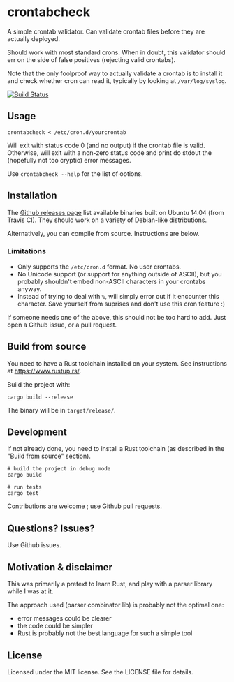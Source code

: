 # crontabcheck

A simple crontab validator. Can validate crontab files before they are actually deployed.

Should work with most standard crons. When in doubt, this validator should err on the side of false positives (rejecting valid crontabs).

Note that the only foolproof way to actually validate a crontab is to install it and check whether cron can
read it, typically by looking at `/var/log/syslog`.

[![Build Status](https://travis-ci.org/Neki/crontabcheck.svg?branch=master)](https://travis-ci.org/Neki/crontabcheck)

## Usage

```
crontabcheck < /etc/cron.d/yourcrontab
```

Will exit with status code 0 (and no output) if the crontab file is valid. Otherwise, will exit with a
non-zero status code and print do stdout the (hopefully not too cryptic) error messages.

Use `crontabcheck --help` for the list of options.

## Installation

The [Github releases page](https://github.com/Neki/crontabcheck/releases) list available binaries built on
Ubuntu 14.04 (from Travis CI). They should work on a variety of Debian-like distributions.

Alternatively, you can compile from source. Instructions are below.


### Limitations

* Only supports the `/etc/cron.d` format. No user crontabs.
* No Unicode support (or support for anything outside of ASCII), but you probably shouldn't embed non-ASCII characters in your crontabs anyway.
* Instead of trying to deal with `%`, will simply error out if it encounter this character. Save yourself from suprises and don't use this cron feature :)

If someone needs one of the above, this should not be too hard to add. Just open a Github issue, or a pull request.


## Build from source

You need to have a Rust toolchain installed on your system. See instructions at https://www.rustup.rs/.

Build the project with:

```
cargo build --release
```

The binary will be in `target/release/`.


## Development

If not already done, you need to install a Rust toolchain (as described in the "Build from source" section).

```
# build the project in debug mode
cargo build

# run tests
cargo test
```

Contributions are welcome ; use Github pull requests.

## Questions? Issues?

Use Github issues.

## Motivation & disclaimer

This was primarily a pretext to learn Rust, and play with a parser library while I was at it.

The approach used (parser combinator lib) is probably not the optimal one:
* error messages could be clearer
* the code could be simpler
* Rust is probably not the best language for such a simple tool

## License

Licensed under the MIT license. See the LICENSE file for details.
